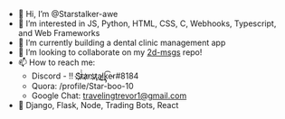 - 👋 Hi, I’m @Starstalker-awe
- 👀 I’m interested in JS, Python, HTML, CSS, C, Webhooks, Typescript, and Web Frameworks
- 🌱 I’m currently building a dental clinic management app
- 💞️ I’m looking to collaborate on my [2d-msgs](https://github.com/Starstalker-awe/2d-msgs) repo!
- 📫 How to reach me: 
  - Discord - !! S҉҉t̷̀̀a҉̷rs҉ţ̷̧a͜l̷̨͟k̢̡͡e̴r#8184
  - Quora: /profile/Star-boo-10
  - Google Chat: travelingtrevor1@gmail.com
- 🧠 Django, Flask, Node, Trading Bots, React

<!---
Starstalker-awe/Starstalker-awe is a ✨ special ✨ repository because its `README.md` (this file) appears on your GitHub profile.
You can click the Preview link to take a look at your changes.
--->
